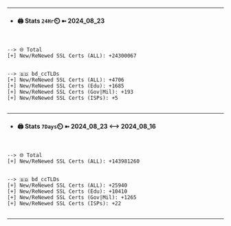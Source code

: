 

---
- #### 🖨️ **Stats** `24Hr`⏲️ ➼ 2024_08_23
```console


--> 🌐 Total
[+] New/ReNewed SSL Certs (ALL): +24300067


--> 🇧🇩 bd_ccTLDs
[+] New/ReNewed SSL Certs (ALL): +4706
[+] New/ReNewed SSL Certs (Edu): +1685
[+] New/ReNewed SSL Certs (Gov|Mil): +193
[+] New/ReNewed SSL Certs (ISPs): +5


```

---
- #### 🖨️ **Stats** `7Days`⏲️ ➼ 2024_08_23 <--> 2024_08_16
```console


--> 🌐 Total
[+] New/ReNewed SSL Certs (ALL): +143981260


--> 🇧🇩 bd_ccTLDs
[+] New/ReNewed SSL Certs (ALL): +25940
[+] New/ReNewed SSL Certs (Edu): +10410
[+] New/ReNewed SSL Certs (Gov|Mil): +1265
[+] New/ReNewed SSL Certs (ISPs): +22


```

---

